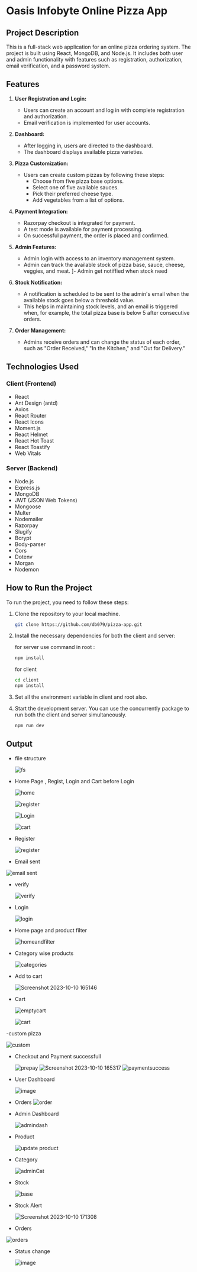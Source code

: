 # Oasis Infobyte Online Pizza App

## Project Description

This is a full-stack web application for an online pizza ordering system. The project is built using React, MongoDB, and Node.js. It includes both user and admin functionality with features such as registration, authorization, email verification, and a password system.

## Features

1. **User Registration and Login:**
   - Users can create an account and log in with complete registration and authorization.
   - Email verification is implemented for user accounts.

2. **Dashboard:**
   - After logging in, users are directed to the dashboard.
   - The dashboard displays available pizza varieties.

3. **Pizza Customization:**
   - Users can create custom pizzas by following these steps:
     - Choose from five pizza base options.
     - Select one of five available sauces.
     - Pick their preferred cheese type.
     - Add vegetables from a list of options.

4. **Payment Integration:**
   - Razorpay checkout is integrated for payment.
   - A test mode is available for payment processing.
   - On successful payment, the order is placed and confirmed.

5. **Admin Features:**
   - Admin login with access to an inventory management system.
   - Admin can track the available stock of pizza base, sauce, cheese, veggies, and meat.
   ]- Admin get notiffied when stock need 
6. **Stock Notification:**
   - A notification is scheduled to be sent to the admin's email when the available stock goes below a threshold value.
   - This helps in maintaining stock levels, and an email is triggered when, for example, the total pizza base is below 5 after consecutive orders.

7. **Order Management:**
   - Admins receive orders and can change the status of each order, such as "Order Received," "In the Kitchen," and "Out for Delivery."

## Technologies Used

### Client (Frontend)

- React
- Ant Design (antd)
- Axios
- React Router
- React Icons
- Moment.js
- React Helmet
- React Hot Toast
- React Toastify
- Web Vitals

### Server (Backend)

- Node.js
- Express.js
- MongoDB
- JWT (JSON Web Tokens)
- Mongoose
- Multer
- Nodemailer
- Razorpay
- Slugify
- Bcrypt
- Body-parser
- Cors
- Dotenv
- Morgan
- Nodemon

## How to Run the Project

To run the project, you need to follow these steps:

1. Clone the repository to your local machine.

   ```bash
   git clone https://github.com/db079/pizza-app.git
2. Install the necessary dependencies for both the client and server:

   
   for server use command in root :
   ```bash
   npm install
   ```
   for client
   ```bash
   cd client
   npm install
   ```
4. Set all the environment variable in client and root also.
5. Start the development server. You can use the concurrently package to run both the client and server simultaneously.
   ```bash
   npm run dev
   ```
## Output

- file structure
  
    ![fs](/screenshot/file.jpg)

- Home Page , Regist, Login and Cart before Login
  
  ![home](/screenshot/home.jpg)
  
  ![register](/screenshot/register.jpg)

  ![Login](/screenshot/login.jpg)

  ![cart](/screenshot/cart.jpg)

  
- Register
  
  ![register](https://github.com/db079/pizza/assets/138355007/af6428a9-276d-46d6-ae8e-03e3658a420d)

- Email sent
  
 ![email sent](https://github.com/db079/pizza/assets/138355007/5f6ae03d-f5a7-4756-be1f-e42c2f2f4367)

- verify
  
  ![verify](https://github.com/db079/pizza/assets/138355007/a3adf803-8d5b-4b57-ba87-81a82fa716cd)

- Login
  
  ![login](https://github.com/db079/pizza/assets/138355007/4dce4cdc-2304-4e0e-b848-cb5ebfde1bf9)

- Home page and product filter
  
  ![homeandfilter](https://github.com/db079/pizza/assets/138355007/aa9efa5d-679d-4cd7-adc7-e086e5dca7e4)

- Category wise products
  
   ![categories](https://github.com/db079/pizza/assets/138355007/42033dcd-0002-450e-ab2b-181746f7726d)

- Add to cart
  
  ![Screenshot 2023-10-10 165146](https://github.com/db079/pizza/assets/138355007/49684965-e7ba-4cc5-9798-3784662c3bf9)

- Cart
  
  ![emptycart](https://github.com/db079/pizza/assets/138355007/68292378-0c57-443d-a4e6-2dd24b59cad5)

  ![cart](https://github.com/db079/pizza/assets/138355007/0546869e-7906-47ec-8fc1-cbadbc7a7255)

  
-custom pizza

  ![custom](https://github.com/db079/pizza/assets/138355007/d9348890-145a-4ac1-a931-ea942c6d11b7)


- Checkout and Payment successfull

  
  ![prepay](https://github.com/db079/pizza/assets/138355007/2be5d3fc-9249-40ce-a214-bfe240b28445)
   ![Screenshot 2023-10-10 165317](https://github.com/db079/pizza/assets/138355007/e8dec38e-e097-4cae-8faf-a3a5f109fcf7)
  ![paymentsuccess](https://github.com/db079/pizza/assets/138355007/4d34c574-4e00-4adb-80b9-2831c08c75ea)

- User Dashboard
  
  ![image](https://github.com/db079/pizza/assets/138355007/01f6cccd-2cf1-4eff-b023-adb2de0e70bd)

- Orders
  ![order](https://github.com/db079/pizza/assets/138355007/2a556015-c72b-4318-8868-66cd8220fbf5)

  


- Admin Dashboard
  
  ![admindash](https://github.com/db079/pizza/assets/138355007/7383bb19-06ea-46c4-8d85-f6b7fee1b544)

- Product
  
  ![update product](https://github.com/db079/pizza/assets/138355007/c9809749-8fff-45a0-aeae-28de4759c83e)


- Category
  
  ![adminCat](https://github.com/db079/pizza/assets/138355007/c97ff70d-fef8-47ac-836a-2fb503f1a1db)

- Stock
  
  ![base](https://github.com/db079/pizza/assets/138355007/2e27ad6a-f563-467d-98d0-1f07d2245318)

- Stock Alert
  
  ![Screenshot 2023-10-10 171308](https://github.com/db079/pizza/assets/138355007/d4a20ac2-5d51-4fba-b4ac-c69e08634806)

- Orders
  
 ![orders](https://github.com/db079/pizza/assets/138355007/e5c26f26-8ef2-4c66-82d9-36aa52d5b134)

- Status change
  
  ![image](https://github.com/db079/pizza/assets/138355007/365f6b69-e467-4152-ac0c-9e152fcbbfd2)

  



   
